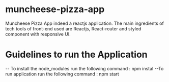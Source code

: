 # muncheese-pizza-app
Muncheese Pizza App indeed a reactjs application. The main ingredients of tech tools of front-end used are Reactjs, React-router and styled component with responsive UI.
# Guidelines to run the Application
-- To install the node_modules run the following command : 
          npm instal
--To run application run the following command :
          npm start
